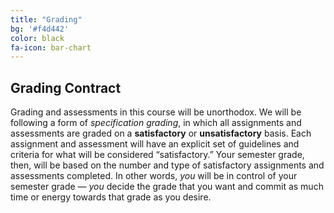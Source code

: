 ```yaml
---
title: "Grading"
bg: '#f4d442'
color: black
fa-icon: bar-chart
---
```


## Grading Contract

Grading and assessments in this course will be unorthodox. We will be following a form of *specification grading*, in which all assignments and assessments are graded on a **satisfactory** or **unsatisfactory** basis. Each assignment and assessment will have an explicit set of guidelines and criteria for what will be considered “satisfactory.” Your semester grade, then, will be based on the number and type of satisfactory assignments and assessments completed. In other words, *you* will be in control of your semester grade — *you* decide the grade that you want and commit as much time or energy towards that grade as you desire.
